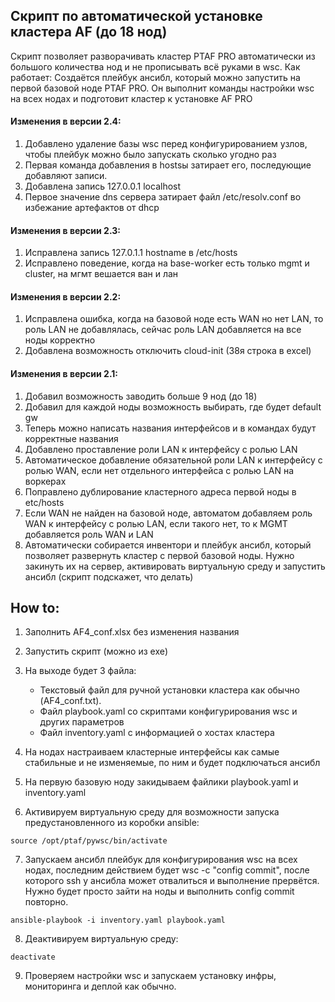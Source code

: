 ## Cкрипт по автоматической установке кластера AF (до 18 нод)

Скрипт позволяет разворачивать кластер PTAF PRO автоматически из большого количества нод и не прописывать всё руками в wsc.
Как работает:
Создаётся плейбук ансибл, который можно запустить на первой базовой ноде PTAF PRO. Он выполнит команды настройки wsc на всех нодах и подготовит кластер к установке AF PRO

#### Изменения в версии 2.4:
1. Добавлено удаление базы wsc перед конфигурированием узлов, чтобы плейбук можно было запускать сколько угодно раз
2. Первая команда добавления в hostsы затирает его, последующие добавляют записи. 
3. Добавлена запись 127.0.0.1 localhost
4. Первое значение dns сервера затирает файл /etc/resolv.conf во избежание артефактов от dhcp

#### Изменения в версии 2.3:
1. Исправлена запись 127.0.1.1 hostname в /etc/hosts
2. Исправлено поведение, когда на base-worker есть только mgmt и cluster, на мгмт вешается ван и лан

#### Изменения в версии 2.2:
1. Исправлена ошибка, когда на базовой ноде есть WAN но нет LAN, то роль LAN не добавлялась, сейчас роль LAN добавляется на все ноды корректно
2. Добавлена возможность отключить cloud-init (38я строка в excel)

#### Изменения  в версии 2.1:
1. Добавил возможность заводить больше 9 нод (до 18)
2. Добавил для каждой ноды возможность выбирать, где будет default gw
3. Теперь можно написать названия интерфейсов и в командах будут корректные названия
4. Добавлено проставление роли LAN к интерфейсу с ролью LAN 
5. Автоматическое добавление обязательной роли LAN к интерфейсу с ролью WAN, если нет отдельного интерфейса с ролью LAN на воркерах
6. Поправлено дублирование кластерного адреса первой ноды в etc/hosts
7. Если WAN не найден на базовой ноде, автоматом добавляем роль WAN к интерфейсу с ролью LAN, если такого нет, то к MGMT добавляется роль WAN и LAN
8. Автоматически собирается инвентори и плейбук ансибл, который позволяет развернуть кластер с первой базовой ноды. Нужно закинуть их на сервер, активировать виртуальную среду и запустить ансибл (скрипт подскажет, что делать)

## How to:
1. Заполнить AF4_conf.xlsx без изменения названия
2. Запустить скрипт (можно из exe)
3. На выходе будет 3 файла: 
   - Текстовый файл для ручной установки кластера как обычно (AF4_conf.txt).
   - Файл playbook.yaml со скриптами конфигурирования wsc и других параметров
   - Файл inventory.yaml c информацией о хостах кластера 

4. На нодах настраиваем кластерные интерфейсы как самые стабильные и не изменяемые, по ним и будет подключаться ансибл
5. На первую базовую ноду закидываем файлики playbook.yaml и inventory.yaml
6. Активируем виртуальную среду для возможности запуска предустановленного из коробки ansible:

```source /opt/ptaf/pywsc/bin/activate```

7. Запускаем ансибл плейбук для конфигурирования wsc на всех нодах, последним действием будет wsc -c "config commit", после которого ssh у ансибла может отвалиться и выполнение прервётся. Нужно будет просто зайти на ноды и выполнить config commit повторно.

```ansible-playbook -i inventory.yaml playbook.yaml```

8. Деактивируем виртуальную среду:

```deactivate```

9. Проверяем настройки wsc и запускаем установку инфры, мониторинга и деплой как обычно.
